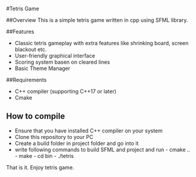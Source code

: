 #Tetris Game

##Overview
This is a simple tetris game written in cpp using SFML library.

##Features
- Classic tetris gameplay with extra features like shrinking board, screen blackout etc.
- User-friendly graphical interface
- Scoring system basen on cleared lines
- Basic Theme Manager

##Requirements
- C++ compiler (supporting C++17 or later)
- Cmake 

## How to compile 
- Ensure that you have installed C++ compiler on your system
- Clone this repository to your PC
- Create a build folder in project folder and go into it
- write following commands to build SFML and project and run
      - cmake ..
      - make
      - cd bin
      - ./tetris

That is it. Enjoy tetris game.
